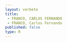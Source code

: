 ```yaml
---
layout: verbete
title:
 - FRANCO, CARLOS FERNANDO
 - FRANCO, Carlos Fernando
published: false
type: R
---
```


